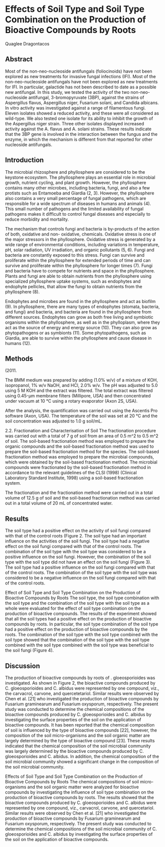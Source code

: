 # Effects of Soil Type and Soil Type Combination on the Production of Bioactive Compounds by Roots
Quaglee Dragontacos


## Abstract
Most of the non-neo-nucleoside antifungals (foliocinoids) have not been explored as new treatments for invasive fungal infections (IFI). Most of the non-neo-nucleoside antifungals have not been explored as new treatments for IFI. In particular, galactide has not been described to date as a possible new antifungal. In this study, we tested the activity of the two non-neo-nucleoside antifungal, 3-bromopyruvate (3BP), against the strains of Aspergillus flavus, Aspergillus niger, Fusarium solani, and Candida albicans. In vitro activity was investigated against a range of filamentous fungi. Eleven isolates showed a reduced activity, and these were all considered as wild-type. We also tested one isolate for its ability to inhibit the growth of the Aspergillus niger strain. Three other isolates displayed increased activity against the A. flavus and A. solani strains. These results indicate that the 3BP gene is involved in the interaction between the fungus and the enzyme, in which the mechanism is different from that reported for other nucleoside antifungals.


## Introduction
The microbial rhizosphere and phyllosphere are considered to be the keystone ecosystem. The phyllosphere plays an essential role in microbial growth, nutrient cycling, and plant growth. However, the phyllosphere contains many other microbes, including bacteria, fungi, and also a few protists such as Entamoeba and Giardia (2, 3). However, the phyllosphere also contains a very small percentage of fungal pathogens, which are responsible for a wide spectrum of diseases in humans and animals (4). This small number of pathogens and the limited availability of fungal pathogens makes it difficult to control fungal diseases and especially to reduce morbidity and mortality.

The mechanism that controls fungi and bacteria is by-products of the action of both, oxidative and non- oxidative, chemicals. Oxidative stress is one of the major stressors in the phyllosphere. Oxidative stress is generated by a wide range of environmental conditions, including variations in temperature, pH, solar radiation, UV irradiation, and organic pollutants (5, 6). Fungi and bacteria are constantly exposed to this stress. Fungi can survive and proliferate within the phyllosphere for extended periods of time and can survive and proliferate within the phyllosphere for longer times (7). Fungi and bacteria have to compete for nutrients and space in the phyllosphere. Plants and fungi are able to obtain nutrients from the phyllosphere using specialized phyllosphere uptake systems, such as endophytes and endophyte pellicles, that allow the fungi to obtain nutrients from the phyllosphere (8).

Endophytes and microbes are found in the phyllosphere and act as biofilm (9). In phyllosphere, there are many types of endophytes (stomata, bacteria, and fungi) and bacteria, and bacteria are found in the phyllosphere from different sources. Endophytes can grow as both free living and symbiotic organisms within the phyllosphere, as well as in the phylloplasm, where they act as the source of energy and energy source (10). They can also grow as phytopathogens or as symbionts (11). Some phytopathogens, such as Giardia, are able to survive within the phyllosphere and cause disease in humans (12).


## Methods
(2011.

The BMM medium was prepared by adding (1.0% w/v) of a mixture of KOH, isopropanol, 1% w/v NaOH, and HCl, 2.0% w/v. The pH was adjusted to 5.0 using 5 M KOH and the extract was filtered. The total extract was filtered using 0.45-µm membrane filters (Millipore, USA) and then concentrated under vacuum at 10 °C using a rotary evaporator (Axon 2S, USA).

After the analysis, the quantification was carried out using the Ascentis Pro software (Axon, USA). The temperature of the soil was set at 20 °C and the soil concentration was adjusted to 1.0 g soil/mL.

2.2. Fractionation and Characterisation of Soil
The fractionation procedure was carried out with a total of 7 g of soil from an area of 0.5 m^2 to 0.5 m^2 of soil. The soil-based fractionation method was employed to prepare the organic compounds and the soil-based fractionation method was used to prepare the soil-based fractionation method for the species. The soil-based fractionation method was employed to prepare the microbial compounds, which were obtained by the soil-based fractionation method. The microbial compounds were fractionated by the soil-based fractionation method in accordance to the relevant guidelines of the CLSI (1998) (Clinical Laboratory Standard Institute, 1998) using a soil-based fractionation system.

The fractionation and the fractionation method were carried out in a total volume of 12.5 g of soil and the soil-based fractionation method was carried out in a total volume of 20 mL of concentrated water.


## Results
The soil type had a positive effect on the activity of soil fungi compared with that of the control roots (Figure 2. The soil type had an important influence on the activities of the soil fungi. The soil type had a negative effect on the soil fungi compared with that of the control roots. The combination of the soil type with the soil type was considered to be a positive influence on the soil fungi. However, the combination of the soil type with the soil type did not have an effect on the soil fungi (Figure 3). The soil type had a positive influence on the soil fungi compared with that of the control roots. The combination of the soil type with the soil type was considered to be a negative influence on the soil fungi compared with that of the control roots.

Effect of Soil Type and Soil Type Combination on the Production of Bioactive Compounds by Roots
The soil type, the soil type combination with the soil type and the combination of the soil type with the soil type as a whole were evaluated for the effect of soil type combination on the production of bioactive compounds. The results of the experiment showed that all the soil types had a positive effect on the production of bioactive compounds by roots. In particular, the soil type combination of the soil type had a positive effect on the production of bioactive compounds by the roots. The combination of the soil type with the soil type combined with the soil type showed that the combination of the soil type with the soil type combined with the soil type combined with the soil type was beneficial to the soil fungi (Figure 4).


## Discussion
The production of bioactive compounds by roots of . gloeosporioides was investigated. As shown in Figure 2, the bioactive compounds produced by C. gloeosporioides and C. albidus were represented by one compound, viz., the carvacrol, carvone, and quercetetariol. Similar results were observed by Chen et al. [21] who investigated the production of bioactive compounds by Fusarium graminearum and Fusarium oxysporum, respectively. The present study was conducted to determine the chemical compositions of the bioactive compounds produced by C. gloeosporioides and C. albidus by investigating the surface properties of the soil on the application of bioactive compounds. It has been reported that the chemical composition of soil is influenced by the type of bioactive compounds [22], however, the composition of the soil micro-organisms and the soil organic matter are largely determined by the type of bioactive compound [23]. These results indicated that the chemical composition of the soil microbial community was largely determined by the bioactive compounds produced by C. gloeosporioides and C. albidus. In addition, the chemical composition of the soil microbial community showed a significant change in the composition of the soil microbial community.

Effects of Soil Type and Soil Type Combination on the Production of Bioactive Compounds by Roots
The chemical compositions of soil micro-organisms and the soil organic matter were analyzed for bioactive compounds by investigating the influence of soil type combination on the production of bioactive compounds by roots. The results showed that the bioactive compounds produced by C. gloeosporioides and C. albidus were represented by one compound, viz., carvacrol, carvone, and quercetariol. Similar results were observed by Chen et al. [21] who investigated the production of bioactive compounds by Fusarium graminearum and Fusarium oxysporum, respectively. The present study was conducted to determine the chemical compositions of the soil microbial community of C. gloeosporioides and C. albidus by investigating the surface properties of the soil on the application of bioactive compounds.
